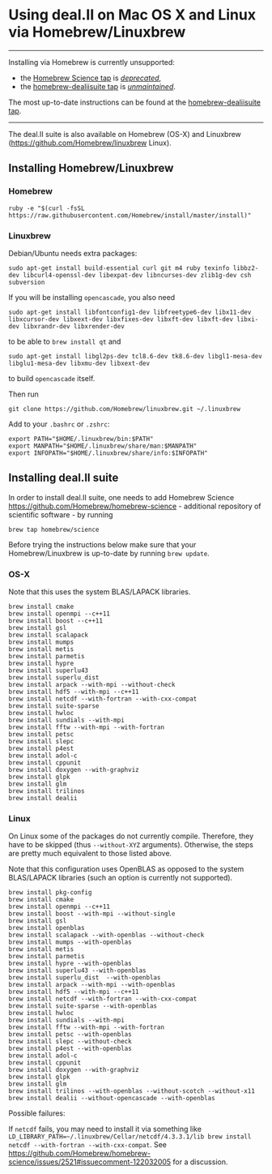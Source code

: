 # Using deal.II on Mac OS X and Linux via Homebrew/Linuxbrew

---
Installing via Homebrew is currently unsupported:
- the [Homebrew Science tap](https://github.com/Homebrew/homebrew-science) is *[deprecated](https://github.com/Homebrew/homebrew-science/pull/6616)*,
- the [homebrew-dealiisuite tap](https://github.com/davydden/homebrew-dealiisuite) is *[unmaintained](https://github.com/davydden/homebrew-dealiisuite/commit/f3b8be6651d7e15077159f48f878129f9c2a8e55)*.

The most up-to-date instructions can be found at the [homebrew-dealiisuite tap](https://github.com/davydden/homebrew-dealiisuite).

---


The deal.II suite is also available on Homebrew (OS-X) and Linuxbrew (https://github.com/Homebrew/linuxbrew Linux).

## Installing Homebrew/Linuxbrew

### Homebrew
```
ruby -e "$(curl -fsSL https://raw.githubusercontent.com/Homebrew/install/master/install)"
```
### Linuxbrew
Debian/Ubuntu needs extra packages:
```
sudo apt-get install build-essential curl git m4 ruby texinfo libbz2-dev libcurl4-openssl-dev libexpat-dev libncurses-dev zlib1g-dev csh subversion
```

If you will be installing `opencascade`, you also need
```
sudo apt-get install libfontconfig1-dev libfreetype6-dev libx11-dev libxcursor-dev libxext-dev libxfixes-dev libxft-dev libxft-dev libxi-dev libxrandr-dev libxrender-dev
```
to be able to `brew install qt` and 
```
sudo apt-get install libgl2ps-dev tcl8.6-dev tk8.6-dev libgl1-mesa-dev libglu1-mesa-dev libxmu-dev libxext-dev
```
to build `opencascade` itself.

Then run

```
git clone https://github.com/Homebrew/linuxbrew.git ~/.linuxbrew
```

Add to your `.bashrc` or `.zshrc`:
```
export PATH="$HOME/.linuxbrew/bin:$PATH"
export MANPATH="$HOME/.linuxbrew/share/man:$MANPATH"
export INFOPATH="$HOME/.linuxbrew/share/info:$INFOPATH"
```
## Installing deal.II suite
In order to install deal.II suite, one needs to add Homebrew Science https://github.com/Homebrew/homebrew-science - additional repository 
of scientific software - by running 
```
brew tap homebrew/science
```
Before trying the instructions below make sure that your Homebrew/Linuxbrew is up-to-date 
by running `brew update`.
### OS-X
Note that this uses the system BLAS/LAPACK libraries.
```
brew install cmake
brew install openmpi --c++11
brew install boost --c++11
brew install gsl
brew install scalapack
brew install mumps
brew install metis
brew install parmetis
brew install hypre
brew install superlu43
brew install superlu_dist
brew install arpack --with-mpi --without-check
brew install hdf5 --with-mpi --c++11
brew install netcdf --with-fortran --with-cxx-compat
brew install suite-sparse
brew install hwloc
brew install sundials --with-mpi
brew install fftw --with-mpi --with-fortran
brew install petsc
brew install slepc
brew install p4est
brew install adol-c
brew install cppunit
brew install doxygen --with-graphviz
brew install glpk
brew install glm
brew install trilinos
brew install dealii
```

### Linux
On Linux some of the packages do not currently compile. Therefore, they have to be skipped (thus `--without-XYZ` arguments). Otherwise, the steps are pretty much equivalent to those listed above.

Note that this configuration uses OpenBLAS as opposed to the system BLAS/LAPACK libraries (such an option is currently not supported).
```
brew install pkg-config
brew install cmake
brew install openmpi --c++11
brew install boost --with-mpi --without-single
brew install gsl
brew install openblas
brew install scalapack --with-openblas --without-check
brew install mumps --with-openblas
brew install metis
brew install parmetis
brew install hypre --with-openblas
brew install superlu43 --with-openblas
brew install superlu_dist  --with-openblas
brew install arpack --with-mpi --with-openblas
brew install hdf5 --with-mpi --c++11
brew install netcdf --with-fortran --with-cxx-compat
brew install suite-sparse --with-openblas
brew install hwloc
brew install sundials --with-mpi
brew install fftw --with-mpi --with-fortran
brew install petsc --with-openblas
brew install slepc --without-check
brew install p4est --with-openblas
brew install adol-c
brew install cppunit
brew install doxygen --with-graphviz
brew install glpk
brew install glm
brew install trilinos --with-openblas --without-scotch --without-x11
brew install dealii --without-opencascade --with-openblas
```

Possible failures:

If `netcdf` fails, you may need to install it via something like `LD_LIBRARY_PATH=~/.linuxbrew/Cellar/netcdf/4.3.3.1/lib brew install netcdf --with-fortran --with-cxx-compat`. 
See https://github.com/Homebrew/homebrew-science/issues/2521#issuecomment-122032005 for a discussion.